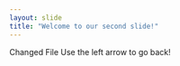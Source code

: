 ```yaml
---
layout: slide
title: "Welcome to our second slide!"
---
```

Changed File
Use the left arrow to go back!
